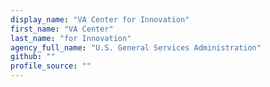 ```yaml
---
display_name: "VA Center for Innovation"
first_name: "VA Center"
last_name: "for Innovation"
agency_full_name: "U.S. General Services Administration"
github: ""
profile_source: ""
---
```

